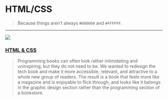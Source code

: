 # HTML/CSS

> Because things aren't always `#000000` and `#FFFFFF`.

---

![](http://cdn.tripwiremagazine.com/wp-content/uploads/2012/05/html-css-design-build-websites.jpg)

### [HTML & CSS](http://www.htmlandcssbook.com)
> Programming books can often look rather intimidating and uninspiring, but they do not need to be. We wanted to redesign the tech book and make it more accessible, relevant, and attractive to a whole new group of readers. The result is a book that feels more like a magazine and is enjoyable to flick through, and looks like it belongs in the graphic design section rather than the programming section of a bookstore.

